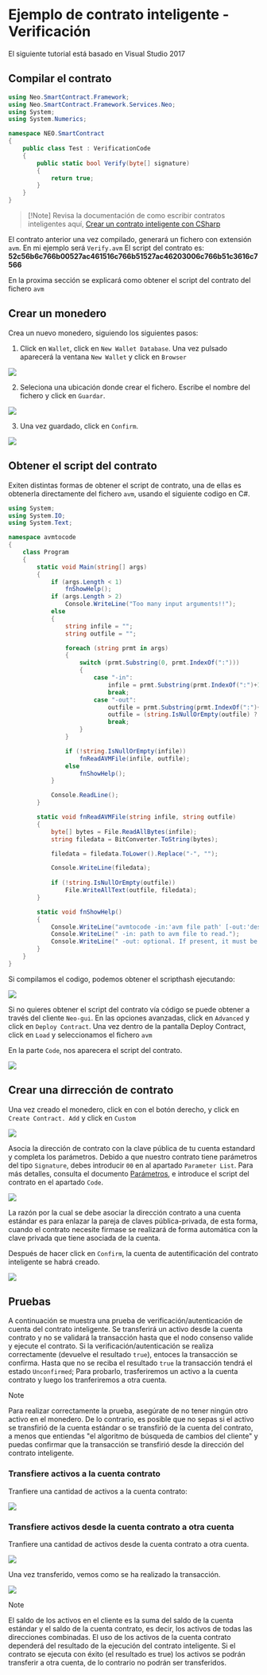 # Ejemplo de contrato inteligente - Verificación

El siguiente tutorial está basado en Visual Studio 2017

## Compilar el contrato

```c#
using Neo.SmartContract.Framework;
using Neo.SmartContract.Framework.Services.Neo;
using System;
using System.Numerics;

namespace NEO.SmartContract
{
    public class Test : VerificationCode
    {
        public static bool Verify(byte[] signature)
        {
            return true;
        }
    }
}
```


> [!Note] Revisa la documentación de como escribir contratos inteligentes aquí, [Crear un contrato inteligente con CSharp](../getting-started-csharp.md)

El contrato anterior una vez compilado, generará un fichero con extensión `avm`. En mi ejemplo será `Verify.avm`
El script del contrato es: **52c56b6c766b00527ac461516c766b51527ac46203006c766b51c3616c7566**

En la proxima sección se explicará como obtener el script del contrato del fichero `avm`

## Crear un monedero

Crea un nuevo monedero, siguiendo los siguientes pasos:

1. Click en `Wallet`, click en `New Wallet Database`. Una vez pulsado aparecerá la ventana `New Wallet` y click en `Browser`

<img style="vertical-align: middle" src="assets/verify/verify_1.png">

2. Seleciona una ubicación donde crear el fichero. Escribe el nombre del fichero y click en `Guardar`.

<img style="vertical-align: middle" src="assets/verify/verify_2.png">

3. Una vez guardado, click en `Confirm`.

<img style="vertical-align: middle" src="assets/verify/verify_3.png">

## Obtener el script del contrato

Exiten distintas formas de obtener el script de contrato, una de ellas es obtenerla directamente del fichero `avm`, usando el siguiente codigo en C#.

```c#
using System;
using System.IO;
using System.Text;

namespace avmtocode
{
    class Program
    {
        static void Main(string[] args)
        {
            if (args.Length < 1)
                fnShowHelp();
            if (args.Length > 2)
                Console.WriteLine("Too many input arguments!!");
            else
            {
                string infile = "";
                string outfile = "";

                foreach (string prmt in args)
                {
                    switch (prmt.Substring(0, prmt.IndexOf(":")))
                    {
                        case "-in":
                            infile = prmt.Substring(prmt.IndexOf(":")+1);
                            break;
                        case "-out":
                            outfile = prmt.Substring(prmt.IndexOf(":")+1);
                            outfile = (string.IsNullOrEmpty(outfile) ? Environment.CurrentDirectory + "\\codesscript.txt" : outfile);
                            break;
                    }
                }

                if (!string.IsNullOrEmpty(infile))
                    fnReadAVMFile(infile, outfile);
                else
                    fnShowHelp();
            }

            Console.ReadLine();
        }

        static void fnReadAVMFile(string infile, string outfile)
        {
            byte[] bytes = File.ReadAllBytes(infile);
            string filedata = BitConverter.ToString(bytes);

            filedata = filedata.ToLower().Replace("-", "");

            Console.WriteLine(filedata);
            
            if (!string.IsNullOrEmpty(outfile))
                File.WriteAllText(outfile, filedata);
        }

        static void fnShowHelp()
        {
            Console.WriteLine("avmtocode -in:'avm file path' [-out:'destination file path']");
            Console.WriteLine(" -in: path to avm file to read.");
            Console.WriteLine(" -out: optional. If present, it must be accompanied file destination path.");
        }
    }
}


```

Si compilamos el codigo, podemos obtener el scripthash ejecutando:

<img style="vertical-align: middle" src="assets/verify/verify_4.png">


Si no quieres obtener el script del contrato vía código se puede obtener a través del cliente `Neo-gui`. En las opciones avanzadas, click en `Advanced` y click en `Deploy Contract`. Una vez dentro de la pantalla Deploy Contract, click en `Load` y seleccionamos el fichero `avm`

En la parte `Code`, nos aparecera el script del contrato.

<img style="vertical-align: middle" src="assets/verify/verify_5.png">


## Crear una dirrección de contrato

Una vez creado el monedero, click en con el botón derecho, y click en `Create Contract. Add` y click en `Custom`

<img style="vertical-align: middle" src="assets/verify/verify_6.png">

Asocia la dirección de contrato con la clave pública de tu cuenta estandard y completa los parámetros. Debido a que nuestro contrato tiene parámetros del tipo `Signature`, debes introducir `00` en al apartado `Parameter List`. Para más detalles, consulta el documento [Parámetros](Parameter.md), e introduce el script del contrato en el apartado `Code`.

<img style="vertical-align: middle" src="assets/verify/verify_7.png">

La razón por la cual se debe asociar la dirección contrato a una cuenta estándar es para enlazar la pareja de claves pública-privada, de esta forma, cuando el contrato necesite firmase se realizará de forma automática con la clave privada que tiene asociada de la cuenta.


Después de hacer click en `Confirm`, la cuenta de autentificación del contrato inteligente se habrá creado.

<img style="vertical-align: middle" src="assets/verify/verify_8.png">

## Pruebas

A continuación se muestra una prueba de verificación/autenticación de cuenta del contrato inteligente. Se transferirá un activo desde la cuenta contrato y no se validará la transacción hasta que el nodo consenso valide y ejecute el contrato. Si la verificación/autenticación se realiza correctamente (devuelve el resultado `true`), entoces la transacción se confirma. Hasta que no se reciba el resultado `true` la transacción tendrá el estado `Unconfirmed`; Para probarlo, trasferiremos un activo a la cuenta contrato y luego los tranferiremos a otra cuenta.

> [!NOTE]
> Para realizar correctamente la prueba, asegúrate de no tener ningún otro activo en el monedero. De lo contrario, es posible que no sepas si el activo se transfirió de la cuenta estándar o se transfirió de la cuenta del contrato, a menos que entiendas "el algoritmo de búsqueda de cambios del cliente" y puedas confirmar que la transacción se transfirió desde la dirección del contrato inteligente.

### Transfiere activos a la cuenta contrato

Tranfiere una cantidad de activos a la cuenta contrato:

<img style="vertical-align: middle" src="assets/verify/verify_9.png">

### Transfiere activos desde la cuenta contrato a otra cuenta

Tranfiere una cantidad de activos desde la cuenta contrato a otra cuenta.

<img style="vertical-align: middle" src="assets/verify/verify_10.png">

Una vez transferido, vemos como se ha realizado la transacción.

<img style="vertical-align: middle" src="assets/verify/verify_11.png">

> [!NOTE]
> El saldo de los activos en el cliente es la suma del saldo de la cuenta estándar y el saldo de la cuenta contrato, es decir, los activos de todas las direcciones combinadas. El uso de los activos de la cuenta contrato dependerá del resultado de la ejecución del contrato inteligente. Si el contrato se ejecuta con éxito (el resultado es true) los activos se podrán transferir a otra cuenta, de lo contrario no podrán ser transferidos.

